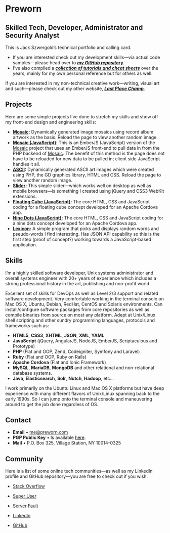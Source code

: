 # Preworn

## Skilled Tech, Developer, Administrator and Security Analyst

This is Jack Szwergold’s technical portfolio and calling card.

* If you are interested check out my development skills—via actual code samples—please head over to ***[my GitHub repository][14]***.
* I’ve also compiled a ***[collection of tutorials and cheat sheets][2]*** over the years; mainly for my own personal reference but for others as well.

If you are interested in my non-technical creative work—writing, visual art and such—please check out my other website, ***[Last Place Champ][1]***.

## Projects

Here are some simple projects I’ve done to stretch my skills and show off my front-end design and engineering skills:

* **[Mosaic][3]:** Dynamically generated image mosaics using record album artwork as the basis. Reload the page to view another random image.
* **[Mosaic (JavaScript)][4]**: This is an EmberJS (JavaScript) version of the [Mosaic][3] project that uses an EmberJS front-end to pull data in from the PHP backend of [Mosaic][3]. The benefit of this method is the page does not have to be reloaded for new data to be pulled in; client side JavaScript handles it all.
* **[ASCII][5]:** Dynamically generated ASCII art images which were created using PHP, the GD graphics library, HTML and CSS. Reload the page to view another random image.
* **[Slider][6]:** This simple slider—which works well on desktop as well as mobile browsers—is something I created using jQuery and CSS3 WebKit extensions.
* **[Floating Cube (JavaScript)][7]:** The core HTML, CSS and JavaScript coding for a floating cube concept developed for an Apache Cordova app.
* **[Nine Dots (JavaScript)][8]:** The core HTML, CSS and JavaScript coding for a nine dots concept developed for an Apache Cordova app.
* **[Lexicon][9]:** A simple program that picks and displays random words and pseudo-words I find interesting. Has JSON API capability so this is the first step (proof of concept?) working towards a JavaScript-based application. 

## Skills

I’m a highly skilled software developer, Unix systems administrator and overall systems engineer with 20+ years of experience which includes a strong professional history in the art, publishing and non-profit world.

Excellent set of skills for DevOps as well as Level 2/3 support and related software development. Very comfortable working in the terminal console on Mac OS X, Ubuntu, Debian, RedHat, CentOS and Solaris environments. Can install/configure software packages from core repositories as well as compile binaries from source on most any platform. Adept at Unix/Linux shell scripting and other sundry programming languages, protocols and frameworks such as:

* **HTML5**, **CSS3**, **XHTML**, **JSON**,  **XML**, **YAML**
* **JavaScript** (jQuery, AngularJS, NodeJS, EmberJS, Scriptaculous and Prototype)
* **PHP** (Flat and OOP, Zend, Codeigniter, Symfony and Laravel)
* **Ruby** (Flat and OOP, Ruby on Rails)
* **Apache Cordova** (Flat and Ionic Framework)
* **MySQL**, **MariaDB**, **MongoDB** and other relational and non-relational database systems.
* **Java**, **Elasticsearch**, **Solr**, **Nutch**, **Hadoop**, etc…

I work primarily on the Ubuntu Linux and Mac OS X platforms but have deep experience with many different flavors of Unix/Linux spanning back to the early 1990s. So I can jump onto the terminal console and maneuvering around to get the job done regardless of OS.

## Contact

* **Email** • [me@preworn.com](mailto:me@preworn.com?Subject=Preworn%20Website%20Query)
* **PGP Public Key** • Is available [here][10].
* **Mail** • P.O. Box 325, Village Station, NY 10014-0325

## Community

Here is a list of some online tech communities—as well as my LinkedIn profile and GitHub repository—you are free to check out if you wish.

* [Stack Overflow][11]
* [Super User][12]
* [Server Fault][13]
* [LinkedIn][14]
* [GitHub][15]

  [1]: http://www.lastplacechamp.com/ "last Place Champ"
  [2]: tutorials_and_cheat_sheets/ "Tutorials and Cheat Sheets"
  [3]: projects/mosaic/ "Mosaic"
  [4]: projects/mosaic_js/ "Mosaic (JavaScript)"
  [5]: projects/ascii/ "ASCII"
  [6]: projects/slider/ "Slider"
  [7]: projects/floatingcube_js/ "Floating Cube (JavaScript)"
  [8]: projects/ninedots_js/ "Nine Dots (JavaScript)"
  [9]: projects/lexicon/ "Lexicon"
  [10]: pgp_public_key-preworn.asc.txt
  [11]: http://stackoverflow.com/users/117259/jakegould "Stack Overflow"
  [12]: http://superuser.com/users/167207/jakegould "Super User"
  [13]: http://serverfault.com/users/100013/jakegould "Server Fault"
  [14]: http://www.linkedin.com/in/jackszwergold "Linked In"
  [15]: https://github.com/JackSzwergold
